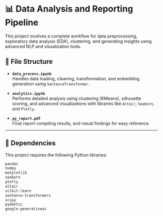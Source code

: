 # 📊 Data Analysis and Reporting Pipeline

This project involves a complete workflow for data preprocessing, exploratory data analysis (EDA), clustering, and generating insights using advanced NLP and visualization tools.

## 📁 File Structure

- **`data_process.ipynb`**  
  Handles data loading, cleaning, transformation, and embedding generation using `SentenceTransformer`.

- **`analytics.ipynb`**  
  Performs detailed analysis using clustering (KMeans), silhouette scoring, and advanced visualizations with libraries like `Altair`, `Seaborn`, and `Plotly`.

- **`py_report.pdf`**  
  Final report compiling results, and visual findings for easy reference.

---

## 🧰 Dependencies

This project requires the following Python libraries:

```bash
pandas
numpy
matplotlib
seaborn
plotly
altair
scikit-learn
sentence-transformers
scipy
pydantic
google-generativeai
